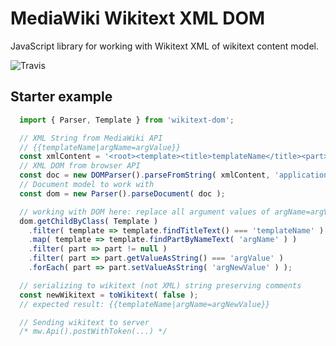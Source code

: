 # MediaWiki Wikitext XML DOM

JavaScript library for working with Wikitext XML of wikitext content model.

![Travis](https://travis-ci.org/vlsergey/wikitext-dom.svg?branch=master)

## Starter example

```js
  import { Parser, Template } from 'wikitext-dom';

  // XML String from MediaWiki API
  // {{templateName|argName=argValue}}
  const xmlContent = '<root><template><title>templateName</title><part><name>argName</name><equals>=</equals><value>argValue</value></part></template></root>';
  // XML DOM from browser API
  const doc = new DOMParser().parseFromString( xmlContent, 'application/xml' );
  // Document model to work with
  const dom = new Parser().parseDocument( doc );

  // working with DOM here: replace all argument values of argName=argValue to argNewValue
  dom.getChildByClass( Template )
    .filter( template => template.findTitleText() === 'templateName' )
    .map( template => template.findPartByNameText( 'argName' ) )
    .filter( part => part != null )
    .filter( part => part.getValueAsString() === 'argValue' )
    .forEach( part => part.setValueAsString( 'argNewValue' ) );

  // serializing to wikitext (not XML) string preserving comments
  const newWikitext = toWikitext( false );
  // expected result: {{templateName|argName=argNewValue}}

  // Sending wikitext to server
  /* mw.Api().postWithToken(...) */
```
